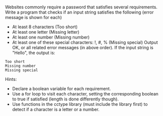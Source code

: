 Websites commonly require a password that satisfies several requirements. Write a program that checks if an input string satisfies the following (error message is shown for each)

* At least 8 characters (Too short)
* At least one letter (Missing letter)
* At least one number (Missing number)
* At least one of these special characters: !, #, % (Missing special)
Output OK, or all related error messages (in above order). If the input string is "Hello", the output is:

```
Too short
Missing number
Missing special
```
Hints:
* Declare a boolean variable for each requirement.
* Use a for loop to visit each character, setting the corresponding boolean to true if satisfied (length is done differently though).
* Use functions in the cctype library (must include the library first) to detect if a character is a letter or a number.